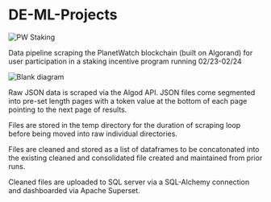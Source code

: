 # DE-ML-Projects
![PW Staking](https://github.com/Hbowe/DE-ML-Projects/assets/122368075/3563cee1-ec01-48c5-81ec-9f24c14dfce2)

Data pipeline scraping the PlanetWatch blockchain (built on Algorand) for user participation in a staking incentive program running 02/23-02/24

![Blank diagram](https://github.com/Hbowe/DE-ML-Projects/assets/122368075/2a35c5e8-4339-4270-afab-fdf1742a446a)

Raw JSON data is scraped via the Algod API. JSON files come segmented into pre-set length pages with a token value at the bottom of each page pointing to the next page of results. 

Files are stored in the temp directory for the duration of scraping loop before being moved into raw individual directories. 

Files are cleaned and stored as a list of dataframes to be concatonated into the existing cleaned and consolidated file created and maintained from prior runs. 

Cleaned files are uploaded to SQL server via a SQL-Alchemy connection and dashboarded via Apache Superset.
